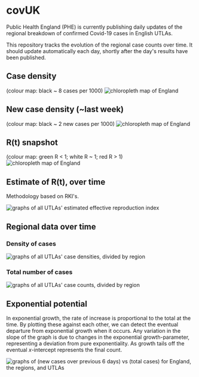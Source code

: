 # covUK

Public Health England (PHE) is currently publishing daily updates of the regional breakdown of confirmed Covid-19 cases in English UTLAs.

This repository tracks the evolution of the regional case counts over time.  It should update automatically each day, shortly after the day's results have been published.

## Case density

(colour map: black ~ 8 cases per 1000)
![chloropleth map of England](UK_regional/map_density_LTLA.png)

## New case density (~last week)
(colour map: black ~ 2 new cases per 1000)
![chloropleth map of England](UK_regional/map_density_LTLA_lw.png)

## R(t) snapshot

(colour map: green R < 1; white R ~ 1; red R > 1)
![chloropleth map of England](UK_regional/map_reff.png)

## Estimate of R(t), over time

Methodology based on RKI's.

![graphs of all UTLAs' estimated effective reproduction index](UK_regional/plots/R.png)

## Regional data over time
### Density of cases

![graphs of all UTLAs' case densities, divided by region](UK_regional/plots/UTLAs_density.png)

### Total number of cases
![graphs of all UTLAs' case counts, divided by region](UK_regional/plots/UTLAs.png)

## Exponential potential

In exponential growth, the rate of increase is proportional to the total at the time.  By plotting these against each other, we can detect the eventual departure from exponential growth when it occurs.  Any variation in the slope of the graph is due to changes in the exponential growth-parameter, representing a deviation from pure exponentiality.  As growth tails off the eventual *x*-intercept represents the final count.

![graphs of (new cases over previous 6 days) vs (total cases) for England, the regions, and UTLAs](UK_regional/plots/UTLAs_exp.png)
